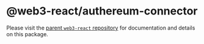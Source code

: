 # @web3-react/authereum-connector

Please visit the [parent `web3-react` repository](https://github.com/NoahZinsmeister/web3-react) for documentation and details on this package.
